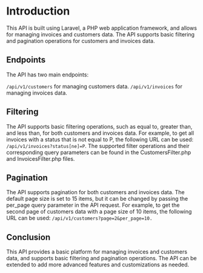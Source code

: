 # Introduction

This API is built using Laravel, a PHP web application framework, and allows for managing invoices and customers data. The API supports basic filtering and pagination operations for customers and invoices data.
## Endpoints

The API has two main endpoints:

`/api/v1/customers` for managing customers data.
`/api/v1/invoices` for managing invoices data.

## Filtering

The API supports basic filtering operations, such as equal to, greater than, and less than, for both customers and invoices data. For example, to get all invoices with a status that is not equal to P, the following URL can be used: `/api/v1/invoices?status[ne]=P`. The supported filter operations and their corresponding query parameters can be found in the CustomersFilter.php and InvoicesFilter.php files.
## Pagination

The API supports pagination for both customers and invoices data. The default page size is set to 15 items, but it can be changed by passing the per_page query parameter in the API request. 
For example, to get the second page of customers data with a page size of 10 items, the following URL can be used:  `/api/v1/customers?page=2&per_page=10.`
## Conclusion

This API provides a basic platform for managing invoices and customers data, and supports basic filtering and pagination operations. The API can be extended to add more advanced features and customizations as needed.